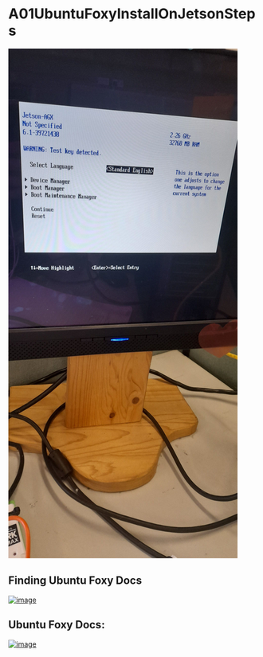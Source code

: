 # A01UbuntuFoxyInstallOnJetsonSteps

![Jetson AGX Ubuntu Foxy Boot Screen](/static/images/A01202505091520V01JetsonAGXUbuntuFoxyBootScreen.jpeg)

## Finding Ubuntu Foxy Docs

[![image](https://github.com/user-attachments/assets/c3b510ca-0b6a-4e3a-baec-bdf1683075a4)](https://www.google.com/search?q=https%3A%2F%2Fdocs.ros.org%2Fen%2Ffoxy%2FInstallation%2FUbuntu-Install-Debians.html&num=10&newwindow=1&sca_esv=5c6211a02afc286c&sxsrf=AHTn8zougsJClx8NmJJAld9DRBtdGRcGrg%3A1746803450863&ei=-hoeaJDANI6vhbIPzfqZ4QI&ved=0ahUKEwiQpbn51ZaNAxWOV0EAHU19JiwQ4dUDCBA&uact=5&oq=https%3A%2F%2Fdocs.ros.org%2Fen%2Ffoxy%2FInstallation%2FUbuntu-Install-Debians.html&gs_lp=Egxnd3Mtd2l6LXNlcnAiRWh0dHBzOi8vZG9jcy5yb3Mub3JnL2VuL2ZveHkvSW5zdGFsbGF0aW9uL1VidW50dS1JbnN0YWxsLURlYmlhbnMuaHRtbEgAUABYAHAAeACQAQCYAQCgAQCqAQC4AQPIAQD4AQGYAgCgAgCYAwCSBwCgBwCyBwC4BwDCBwDIBwA&sclient=gws-wiz-serp)

## Ubuntu Foxy Docs:



[![image](https://github.com/user-attachments/assets/bbb404a9-12da-4cc8-bced-bfae59406a3f)](https://docs.ros.org/en/foxy/Installation/Ubuntu-Install-Debians.html)
